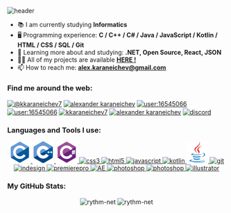 <!-- <h1 align="center">Hi there, I'm Alexander Karaneichev</h1> -->
<!-- <h2 align="center">Student at "Plovdiv University" - determined to become a true programmer one day</h2> -->

<!-- -------------------------------------------------------------------------------------------------------------------------------------------------------------- -->

![header](https://capsule-render.vercel.app/api?type=waving&height=200&text=Hi%20there,%20I'm%20Alexander%20Karaneichev&fontSize=40&fontAlign=50&fontAlignY=30&fontColor=FFFFFF&descAlignY=50&color=0:E52B2B,100:1F11CE&desc=Student%20at%20"Plovdiv%20University"%20-%20determined%20to%20become%20a%20true%20programmer%20one%20day)
<!-- color=0:020024,50:56258F,100:B229E4 -->

<!-- -------------------------------------------------------------------------------------------------------------------------------------------------------------- -->

* 📚 I am currently studying **Informatics**
* 🖥 Programming experience: **C / C++ / C# / Java / JavaScript / Kotlin / HTML / CSS / SQL / Git**
* 🌱 Learning more about and studying: **.NET, Open Source, React, JSON**
* 👨‍💻 All of my projects are available [**HERE !**](https://github.com/rythm-net?tab=repositories)
* 📫 How to reach me: **alex.karaneichev@gmail.com**
<!-- * 🏋🏼 Fitness enthusiastic  -->
<!-- * ⚙️ I daily use: ```.c .cpp .cs .java .js .kt .html .css .sql .svg .webp .txt .docx .xlsx .pdf .psd .jpeg``` -->

<!-- -------------------------------------------------------------------------------------------------------------------------------------------------------------- -->
<h3 align="left">Find me around the web:</h3>
  <p align="left">
    <a href="https://twitter.com/@kkaraneichev7" target="blank">
      <img align="center" src="https://raw.githubusercontent.com/rahuldkjain/github-profile-readme-generator/master/src/images/icons/Social/twitter.svg" 
           alt="@kkaraneichev7" height="30" width="40" /></a>
    <a href="https://linkedin.com/in/alexander-karaneichev-05a38b200" target="blank">
      <img align="center" src="https://cdn.worldvectorlogo.com/logos/linkedin-icon-2.svg" 
           alt="alexander karaneichev" height="30" width="40" /></a>
    <a href="https://stackoverflow.com/users/16545066/alexander-karaneichev" target="blank">
      <img align="center" src="https://raw.githubusercontent.com/rahuldkjain/github-profile-readme-generator/master/src/images/icons/Social/stack-overflow.svg" 
           alt="user:16545066" height="30" width="40" /></a>
    <a href="https://gitlab.com/rythm-net" target="blank">
      <img align="center" src="https://cdn.worldvectorlogo.com/logos/gitlab-3.svg" 
           alt="user:16545066" height="30" width="40" /></a>
    <a href="https://instagram.com/kkaraneichev7" target="blank">
      <img align="center" src="https://cdn.worldvectorlogo.com/logos/instagram-2016-6.svg" 
           alt="kkaraneichev7" height="30" width="40" /></a>
    <a href="https://www.facebook.com/profile.php?id=100000511272599" target="blank">
      <img align="center" src="https://raw.githubusercontent.com/rahuldkjain/github-profile-readme-generator/master/src/images/icons/Social/facebook.svg" 
           alt="alexander karaneichev" height="30" width="40" /></a>
    <a href="https://discordapp.com/users/296674319235547136/" target="blank">
      <img align="center" src="https://cdn.worldvectorlogo.com/logos/discord-6.svg" 
           alt="discord" height="30" width="40" /></a>
</p>

<!-- -------------------------------------------------------------------------------------------------------------------------------------------------------------- -->

<h3 align="left">Languages and Tools I use:</h3>
  <p align="center">
    <a href="https://www.cprogramming.com/" target="_blank" rel="noreferrer">
      <img src="https://raw.githubusercontent.com/devicons/devicon/master/icons/c/c-original.svg" 
           alt="c" width="50" height="50"/> </a> 
    <a href="https://www.w3schools.com/cpp/" target="_blank" rel="noreferrer">
      <img src="https://raw.githubusercontent.com/devicons/devicon/master/icons/cplusplus/cplusplus-original.svg" 
           alt="cplusplus" width="50" height="50"/> </a> 
    <a href="https://www.w3schools.com/cs/" target="_blank" rel="noreferrer">
      <img src="https://raw.githubusercontent.com/devicons/devicon/master/icons/csharp/csharp-original.svg" 
           alt="csharp" width="50" height="50"/> </a> 
    <a href="https://www.w3schools.com/css/" target="_blank" rel="noreferrer">
      <img src="https://cdn.worldvectorlogo.com/logos/css-3.svg" 
           alt="css3" width="50" height="50"/> </a> 
    <a href="https://www.w3schools.com/html/default.asp" target="_blank" rel="noreferrer">
      <img src="https://cdn.worldvectorlogo.com/logos/html-1.svg" 
           alt="html5" width="50" height="50"/> </a>
    <a href="https://www.w3schools.com/js/default.asp" target="_blank" rel="noreferrer">
      <img src="https://cdn.worldvectorlogo.com/logos/logo-javascript.svg" 
           alt="javascript" width="50" height="50"/> </a>
<!--     <a href="https://nodejs.org" target="_blank" rel="noreferrer">
      <img src="https://cdn.worldvectorlogo.com/logos/nodejs-icon.svg" 
           alt="nodejs" width="50" height="50"/> </a> -->
    <a href="https://kotlinlang.org/" target="_blank" rel="noreferrer">
      <img src="https://cdn.worldvectorlogo.com/logos/kotlin-2.svg" 
           alt="kotlin" width="50" height="50"/> </a>  
    <a href="https://www.java.com" target="_blank" rel="noreferrer">
      <img src="https://raw.githubusercontent.com/devicons/devicon/master/icons/java/java-original.svg" 
           alt="java" width="50" height="50"/> </a> 
    <a href="https://git-scm.com/" target="_blank" rel="noreferrer">
      <img src="https://profilinator.rishav.dev/skills-assets/git-scm-icon.svg" 
           alt="git" width="50" height="50"/> </a> 
    <a href="https://www.adobe.com/in/products/indesign.html" target="_blank" rel="noreferrer">
      <img src="https://cdn4.iconfinder.com/data/icons/logos-and-brands/512/4_Indesign_Adobe_logo_logos-512.png" 
           alt="indesign" width="50" height="50"/> </a> 
    <a href="https://www.adobe.com/products/premierepro.html" target="_blank" rel="noreferrer">
      <img src="https://cdn.worldvectorlogo.com/logos/premiere-cc.svg" 
           alt="premierepro" width="50" height="50"/> </a>
    <a href="https://www.adobe.com/products/aftereffects.html" target="_blank" rel="noreferrer">
      <img src="https://cdn.worldvectorlogo.com/logos/after-effects-cc.svg" 
           alt="AE" width="50" height="50"/> </a> 
    <a href="https://www.photoshop.com/en" target="_blank" rel="noreferrer">
      <img src="https://cdn.worldvectorlogo.com/logos/photoshop-cc-4.svg" 
           alt="photoshop" width="50" height="50"/> </a>
    <a href="https://www.lightroom.com/en" target="_blank" rel="noreferrer">
      <img src="https://cdn.worldvectorlogo.com/logos/lightroom-cc.svg" 
           alt="photoshop" width="50" height="50"/> </a>
    <a href="https://www.adobe.com/in/products/illustrator.html" target="_blank" rel="noreferrer">
      <img src="https://cdn.worldvectorlogo.com/logos/adobe-illustrator-cc-2019.svg" 
           alt="illustrator" width="50" height="50"/> </a>
</p>

<!-- -------------------------------------------------------------------------------------------------------------------------------------------------------------- -->

<h3 align="left">My GitHub Stats:</h3>
  <p align="center">
    <img align="center" 
         src="https://github-readme-stats.vercel.app/api/top-langs?username=rythm-net&show_icons=true&locale=en&layout=compact&theme=swift&langs_count=8" 
            alt="rythm-net" height="" width="39.8%" float="center" padding=""/> 
    <img align="center" 
         src="https://github-readme-stats.vercel.app/api?username=rythm-net&show_icons=true&locale=en&theme=swift" 
            alt="rythm-net" height="" width="54.8%" float="center" padding=""/>
  </p>  
  
<!-- -------------------------------------------------------------------------------------------------------------------------------------------------------------- -->

